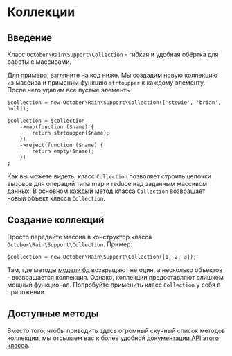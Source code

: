 # Коллекции

<a name="introduction" class="anchor"></a>
## Введение

Класс `October\Rain\Support\Collection` - гибкая и удобная обёртка для работы с массивами.

Для примера, взгляните на код ниже. Мы создадим новую коллекцию из массива и применим функцию `strtoupper` к каждому элементу. После чего удалим все пустые элементы:

    $collection = new October\Rain\Support\Collection(['stewie', 'brian', null]);

    $collection = $collection
        ->map(function ($name) {
            return strtoupper($name);
        })
        ->reject(function ($name) {
            return empty($name);
        })
    ;

Как вы можете видеть, класс `Collection` позволяет строить цепочки вызовов для операций типа map и reduce над заданным массивом данных. В основном каждый метод класса `Collection` возвращает новый объект класса `Collection`.

<a name="creating-collections" class="anchor"></a>
## Создание коллекций

Просто передайте массив в конструктор класса  `October\Rain\Support\Collection`. Пример:

    $collection = new October\Rain\Support\Collection([1, 2, 3]);

Там, где методы [модели бд](./database-model) возвращают не один, а несколько объектов - возвращается коллекция. Однако, коллекции предоставляют слишком мощный функционал. Попробуйте применить класс `Collection` у себя в приложении.

<a name="available-methods" class="anchor"></a>
## Доступные методы

Вместо того, чтобы приводить здесь огромный скучный список методов коллекции, мы отсылаем вас к более удобной [документации API этого класса](https://octobercms.com/docs/api/october/rain/support/collection).
